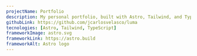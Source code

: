 ```yaml
---
projectName: Portfolio
description: My personal portfolio, built with Astro, Tailwind, and TypeScript.
githubLink: https://github.com/jcarlosvelasco/luma
tecnologies: [Astro, Tailwind, TypeScript]
frameworkImage: astro.svg
frameworkLink: https://astro.build
frameworkAlt: Astro logo
---
```

